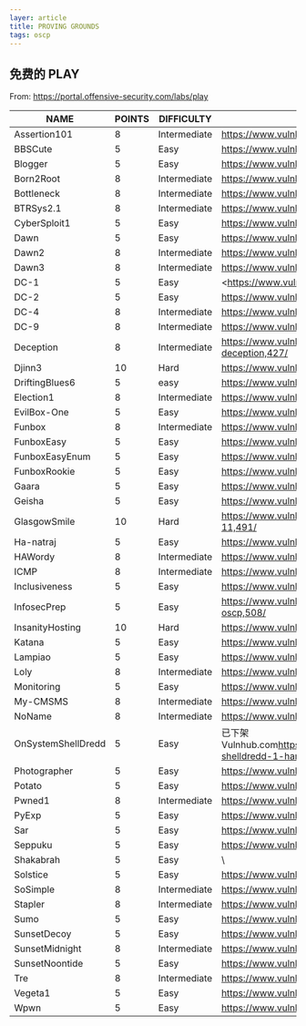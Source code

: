 ```yaml
---
layer: article
title: PROVING GROUNDS
tags: oscp
---
```


## 免费的 PLAY

From: <https://portal.offensive-security.com/labs/play>

| NAME               | POINTS | DIFFICULTY   | vulnhub                                                      | Pan                                  |
| ------------------ | ------ | ------------ | ------------------------------------------------------------ | ------------------------------------ |
| Assertion101       | 8      | Intermediate | <https://www.vulnhub.com/entry/assertion-101,495/>           | <https://pan.iihack.com/Vulnhub/495> |
| BBSCute            | 5      | Easy         | <https://www.vulnhub.com/entry/bbs-cute-102,567/>            | <https://pan.iihack.com/Vulnhub/567> |
| Blogger            | 5      | Easy         | <https://www.vulnhub.com/entry/blogger-1,675/>               | <https://pan.iihack.com/Vulnhub/675> |
| Born2Root          | 8      | Intermediate | <https://www.vulnhub.com/entry/born2root-1,197/>             | <https://pan.iihack.com/Vulnhub/197> |
| Bottleneck         | 8      | Intermediate | <https://www.vulnhub.com/entry/bottleneck-1,374/>            | <https://pan.iihack.com/Vulnhub/374> |
| BTRSys2.1          | 8      | Intermediate | <https://www.vulnhub.com/entry/btrsys-v21,196/>              | <https://pan.iihack.com/Vulnhub/196> |
| CyberSploit1       | 5      | Easy         | <https://www.vulnhub.com/entry/cybersploit-1,506/>           | <https://pan.iihack.com/Vulnhub/506> |
| Dawn               | 5      | Easy         | <https://www.vulnhub.com/entry/sunset-dawn,341/>             | <https://pan.iihack.com/Vulnhub/341> |
| Dawn2              | 8      | Intermediate | <https://www.vulnhub.com/entry/sunset-dawn2,424/>            | <https://pan.iihack.com/Vulnhub/424> |
| Dawn3              | 8      | Intermediate | <https://www.vulnhub.com/entry/sunset-dawn3,436/>            | <https://pan.iihack.com/Vulnhub/436> |
| DC-1               | 5      | Easy         | <https://www.vulnhub.com/entry/dc-1,292/ >                   | <https://pan.iihack.com/Vulnhub/292> |
| DC-2               | 5      | Easy         | <https://www.vulnhub.com/entry/dc-2,311/>                    | <https://pan.iihack.com/Vulnhub/311> |
| DC-4               | 8      | Intermediate | <https://www.vulnhub.com/entry/dc-4,313/>                    | <https://pan.iihack.com/Vulnhub/313> |
| DC-9               | 8      | Intermediate | <https://www.vulnhub.com/entry/dc-9,412/>                    | <https://pan.iihack.com/Vulnhub/412> |
| Deception          | 8      | Intermediate | <https://www.vulnhub.com/entry/haclabs-deception,427/>       | <https://pan.iihack.com/Vulnhub/427> |
| Djinn3             | 10     | Hard         | <https://www.vulnhub.com/entry/djinn-3,492/>                 | <https://pan.iihack.com/Vulnhub/492> |
| DriftingBlues6     | 5      | easy         | <https://www.vulnhub.com/entry/driftingblues-6,672/>         | <https://pan.iihack.com/Vulnhub/672> |
| Election1          | 8      | Intermediate | <https://www.vulnhub.com/entry/election-1,503/>              | <https://pan.iihack.com/Vulnhub/503> |
| EvilBox-One        | 5      | Easy         | <https://www.vulnhub.com/entry/evilbox-one,736/>             | <https://pan.iihack.com/Vulnhub/736> |
| Funbox             | 8      | Intermediate | <https://www.vulnhub.com/entry/funbox-1,518/>                | <https://pan.iihack.com/Vulnhub/518> |
| FunboxEasy         | 5      | Easy         | <https://www.vulnhub.com/entry/funbox-3,526/>                | <https://pan.iihack.com/Vulnhub/526> |
| FunboxEasyEnum     | 5      | Easy         | <https://www.vulnhub.com/entry/funbox-easyenum,565/>         | <https://pan.iihack.com/Vulnhub/565> |
| FunboxRookie       | 5      | Easy         | <https://www.vulnhub.com/entry/funbox-2-rockie,520/>         | <https://pan.iihack.com/Vulnhub/520> |
| Gaara              | 5      | Easy         | <https://www.vulnhub.com/entry/gaara-1,629/>                 | <https://pan.iihack.com/Vulnhub/629> |
| Geisha             | 5      | Easy         | <https://www.vulnhub.com/entry/geisha-1,481/>                | <https://pan.iihack.com/Vulnhub/481> |
| GlasgowSmile       | 10     | Hard         | <https://www.vulnhub.com/entry/glasgow-smile-11,491/>        | <https://pan.iihack.com/Vulnhub/491> |
| Ha-natraj          | 5      | Easy         | <https://www.vulnhub.com/entry/ha-natraj,489/>               | <https://pan.iihack.com/Vulnhub/489> |
| HAWordy            | 8      | Intermediate | <https://www.vulnhub.com/entry/ha-wordy,363/>                | <https://pan.iihack.com/Vulnhub/363> |
| ICMP               | 8      | Intermediate | <https://www.vulnhub.com/entry/icmp-1,633/>                  | <https://pan.iihack.com/Vulnhub/633> |
| Inclusiveness      | 5      | Easy         | <https://www.vulnhub.com/entry/inclusiveness-1,422/>         | <https://pan.iihack.com/Vulnhub/422> |
| InfosecPrep        | 5      | Easy         | <https://www.vulnhub.com/entry/infosec-prep-oscp,508/>       | <https://pan.iihack.com/Vulnhub/508> |
| InsanityHosting    | 10     | Hard         | <https://www.vulnhub.com/entry/insanity-1,536/>              | <https://pan.iihack.com/Vulnhub/536> |
| Katana             | 5      | Easy         | <https://www.vulnhub.com/entry/katana-1,482/>                | <https://pan.iihack.com/Vulnhub/482> |
| Lampiao            | 5      | Easy         | <https://www.vulnhub.com/entry/lampiao-1,249/>               | <https://pan.iihack.com/Vulnhub/249> |
| Loly               | 8      | Intermediate | <https://www.vulnhub.com/entry/loly-1,538/>                  | <https://pan.iihack.com/Vulnhub/538> |
| Monitoring         | 5      | Easy         | <https://www.vulnhub.com/entry/monitoring-1,555/>            | <https://pan.iihack.com/Vulnhub/555> |
| My-CMSMS           | 8      | Intermediate | <https://www.vulnhub.com/entry/my-cmsms-1,498/>              | <https://pan.iihack.com/Vulnhub/498> |
| NoName             | 8      | Intermediate | <https://www.vulnhub.com/entry/haclabs-no_name,429/>         | <https://pan.iihack.com/Vulnhub/429> |
| OnSystemShellDredd | 5      | Easy         | 已下架Vulnhub.com<https://www.vulnhub.com/entry/onsystem-shelldredd-1-hannah,545/> | \                                    |
| Photographer       | 5      | Easy         | <https://www.vulnhub.com/entry/photographer-1,519/>          | <https://pan.iihack.com/Vulnhub/519> |
| Potato             | 5      | Easy         | <https://www.vulnhub.com/entry/potato-1,529/>                | <https://pan.iihack.com/Vulnhub/529> |
| Pwned1             | 8      | Intermediate | <https://www.vulnhub.com/entry/pwnlab-1,507/>                | <https://pan.iihack.com/Vulnhub/507> |
| PyExp              | 5      | Easy         | <https://www.vulnhub.com/entry/pyexp-1,534/>                 | <https://pan.iihack.com/Vulnhub/534> |
| Sar                | 5      | Easy         | <https://www.vulnhub.com/entry/sar-1,425/>                   | <https://pan.iihack.com/Vulnhub/425> |
| Seppuku            | 5      | Easy         | <https://www.vulnhub.com/entry/seppuku-1,484/>               | <https://pan.iihack.com/Vulnhub/484> |
| Shakabrah          | 5      | Easy         | \                                                            | \                                    |
| Solstice           | 5      | Easy         | <https://www.vulnhub.com/entry/sunset-solstice,499/>         | <https://pan.iihack.com/Vulnhub/499> |
| SoSimple           | 8      | Intermediate | <https://www.vulnhub.com/entry/so-simple-1,515/>             | <https://pan.iihack.com/Vulnhub/515> |
| Stapler            | 8      | Intermediate | <https://www.vulnhub.com/entry/stapler-1,150/>               | <https://pan.iihack.com/Vulnhub/150> |
| Sumo               | 5      | Easy         | <https://www.vulnhub.com/entry/sumo-1,480/>                  | <https://pan.iihack.com/Vulnhub/480> |
| SunsetDecoy        | 5      | Easy         | <https://www.vulnhub.com/entry/sunset-decoy,505/>            | <https://pan.iihack.com/Vulnhub/505> |
| SunsetMidnight     | 8      | Intermediate | <https://www.vulnhub.com/entry/sunset-midnight,517/>         | <https://pan.iihack.com/Vulnhub/517> |
| SunsetNoontide     | 5      | Easy         | <https://www.vulnhub.com/entry/sunset-noontide,531/>         | <https://pan.iihack.com/Vulnhub/531> |
| Tre                | 8      | Intermediate | <https://www.vulnhub.com/entry/tre-1,483/>                   | <https://pan.iihack.com/Vulnhub/483> |
| Vegeta1            | 5      | Easy         | <https://www.vulnhub.com/entry/vegeta-1,501/>                | <https://pan.iihack.com/Vulnhub/501> |
| Wpwn               | 5      | Easy         | <https://www.vulnhub.com/entry/wpwn-1,537/>                  | <https://pan.iihack.com/Vulnhub/537> |